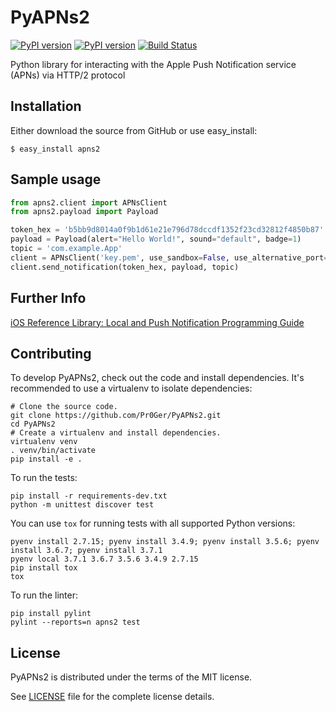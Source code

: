 # PyAPNs2

[![PyPI version](https://img.shields.io/pypi/v/apns2.svg)](https://pypi.python.org/pypi/apns2)
[![PyPI version](https://img.shields.io/pypi/pyversions/apns2.svg)](https://pypi.python.org/pypi/apns2)
[![Build Status](https://drone.pr0ger.dev/api/badges/Pr0Ger/PyAPNs2/status.svg)](https://drone.pr0ger.dev/Pr0Ger/PyAPNs2)

Python library for interacting with the Apple Push Notification service (APNs) via HTTP/2 protocol

## Installation

Either download the source from GitHub or use easy_install:

    $ easy_install apns2

## Sample usage

```python
from apns2.client import APNsClient
from apns2.payload import Payload

token_hex = 'b5bb9d8014a0f9b1d61e21e796d78dccdf1352f23cd32812f4850b87'
payload = Payload(alert="Hello World!", sound="default", badge=1)
topic = 'com.example.App'
client = APNsClient('key.pem', use_sandbox=False, use_alternative_port=False)
client.send_notification(token_hex, payload, topic)
```

## Further Info

[iOS Reference Library: Local and Push Notification Programming Guide][a1]

## Contributing

To develop PyAPNs2, check out the code and install dependencies. It's recommended to use a virtualenv to isolate dependencies:
```shell
# Clone the source code.
git clone https://github.com/Pr0Ger/PyAPNs2.git
cd PyAPNs2
# Create a virtualenv and install dependencies.
virtualenv venv
. venv/bin/activate
pip install -e .
```

To run the tests:
```shell
pip install -r requirements-dev.txt
python -m unittest discover test
```

You can use `tox` for running tests with all supported Python versions:
```shell
pyenv install 2.7.15; pyenv install 3.4.9; pyenv install 3.5.6; pyenv install 3.6.7; pyenv install 3.7.1
pyenv local 3.7.1 3.6.7 3.5.6 3.4.9 2.7.15
pip install tox
tox
```

To run the linter:
```shell
pip install pylint
pylint --reports=n apns2 test
```

## License

PyAPNs2 is distributed under the terms of the MIT license.

See [LICENSE](LICENSE) file for the complete license details.

[a1]:https://developer.apple.com/library/content/documentation/NetworkingInternet/Conceptual/RemoteNotificationsPG/
